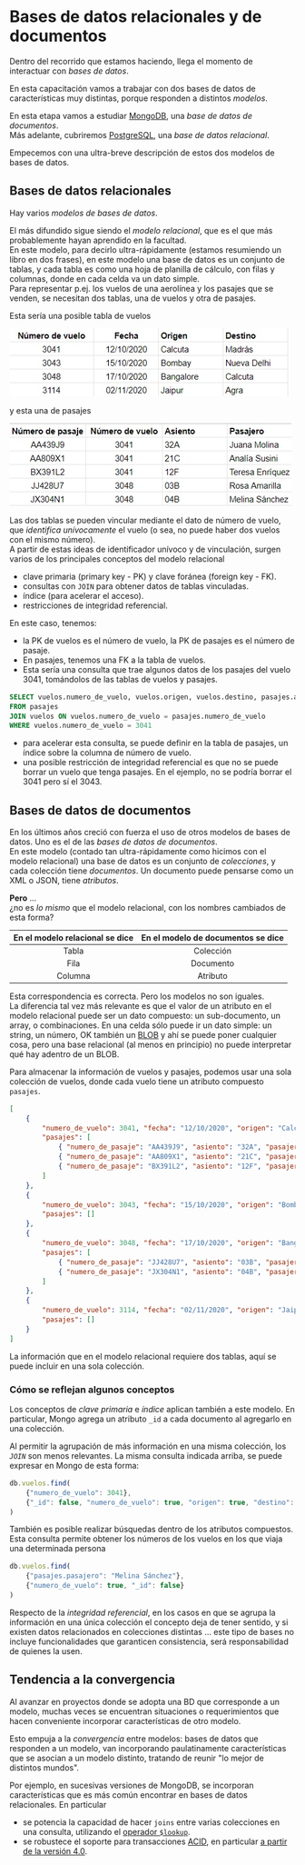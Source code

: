 # Bases de datos relacionales y de documentos
Dentro del recorrido que estamos haciendo, llega el momento de interactuar con _bases de datos_.   

En esta capacitación vamos a trabajar con dos bases de datos de características muy distintas, porque responden a distintos _modelos_.

En esta etapa vamos a estudiar [MongoDB](https://www.mongodb.com/es), una _base de datos de documentos_.  
Más adelante, cubriremos [PostgreSQL](https://www.postgresql.org/), una _base de datos relacional_.

Empecemos con una ultra-breve descripción de estos dos modelos de bases de datos.


## Bases de datos relacionales
Hay varios _modelos de bases de datos_.  

El más difundido sigue siendo el _modelo relacional_, que es el que más probablemente hayan aprendido en la facultad.  
En este modelo, para decirlo ultra-rápidamente (estamos resumiendo un libro en dos frases), en este modelo una base de datos es un conjunto de tablas, y cada tabla es como una hoja de planilla de cálculo, con filas y columnas, donde en cada celda va un dato simple.  
Para representar p.ej. los vuelos de una aerolínea y los pasajes que se venden, se necesitan dos tablas, una de vuelos y otra de pasajes.

Esta sería una posible tabla de vuelos

![tabla de vuelos](./images/vuelos.jpg)

y esta una de pasajes

![tabla de pasajes](./images/pasajes.jpg)

Las dos tablas se pueden vincular mediante el dato de número de vuelo, que _identifica unívocamente_ el vuelo (o sea, no puede haber dos vuelos con el mismo número).  
A partir de estas ideas de identificador unívoco y de vinculación, surgen varios de los principales conceptos del modelo relacional
- clave primaria (primary key - PK) y clave foránea (foreign key - FK).
- consultas con `JOIN` para obtener datos de tablas vinculadas.
- índice (para acelerar el acceso).
- restricciones de integridad referencial.

En este caso, tenemos:
- la PK de vuelos es el número de vuelo, la PK de pasajes es el número de pasaje.
- En pasajes, tenemos una FK a la tabla de vuelos.
- Esta sería una consulta que trae algunos datos de los pasajes del vuelo 3041, tomándolos de las tablas de vuelos y pasajes.
``` sql
SELECT vuelos.numero_de_vuelo, vuelos.origen, vuelos.destino, pasajes.asiento
FROM pasajes
JOIN vuelos ON vuelos.numero_de_vuelo = pasajes.numero_de_vuelo
WHERE vuelos.numero_de_vuelo = 3041
``` 
- para acelerar esta consulta, se puede definir en la tabla de pasajes, un índice sobre la columna de número de vuelo.
- una posible restricción de integridad referencial es que no se puede borrar un vuelo que tenga pasajes. En el ejemplo, no se podría borrar el 3041 pero sí el 3043.


## Bases de datos de documentos
En los últimos años creció con fuerza el uso de otros modelos de bases de datos.
Uno es el de las _bases de datos de documentos_.  
En este modelo (contado tan ultra-rápidamente como hicimos con el modelo relacional) una base de datos es un conjunto de _colecciones_, y cada colección tiene _documentos_. Un documento puede pensarse como un XML o JSON, tiene _atributos_.

**Pero** ...  
¿no es _lo mismo_ que el modelo relacional, con los nombres cambiados de esta forma?

| En el modelo relacional se dice | En el modelo de documentos se dice |
| :---: | :---: |
| Tabla | Colección |
| Fila | Documento |
| Columna | Atributo |

Esta correspondencia es correcta. Pero los modelos no son iguales.  
La diferencia tal vez más relevante es que el valor de un atributo en el modelo relacional puede ser un dato compuesto: un sub-documento, un array, o combinaciones. En una celda sólo puede ir un dato simple: un string, un número, OK también un [BLOB](https://en.wikipedia.org/wiki/Binary_large_object) y ahí se puede poner cualquier cosa, pero una base relacional (al menos en principio) no puede interpretar qué hay adentro de un BLOB.

Para almacenar la información de vuelos y pasajes, podemos usar una sola colección de vuelos, donde cada vuelo tiene un atributo compuesto `pasajes`.

``` json
[
    {
        "numero_de_vuelo": 3041, "fecha": "12/10/2020", "origen": "Calcuta", "destino": "Madrás",
        "pasajes": [
            { "numero_de_pasaje": "AA439J9", "asiento": "32A", "pasajero": "Juana Molina" },
            { "numero_de_pasaje": "AA809X1", "asiento": "21C", "pasajero": "Analía Susini" },
            { "numero_de_pasaje": "BX391L2", "asiento": "12F", "pasajero": "Teresa Enríquez" }
        ]
    },
    {
        "numero_de_vuelo": 3043, "fecha": "15/10/2020", "origen": "Bombay", "destino": "Nueva Delhi", 
        "pasajes": []
    },
    {
        "numero_de_vuelo": 3048, "fecha": "17/10/2020", "origen": "Bangalore", "destino": "Calcuta",
        "pasajes": [
            { "numero_de_pasaje": "JJ428U7", "asiento": "03B", "pasajero": "Rosa Amarilla" },
            { "numero_de_pasaje": "JX304N1", "asiento": "04B", "pasajero": "Melina Sánchez" }
        ]
    },
    {
        "numero_de_vuelo": 3114, "fecha": "02/11/2020", "origen": "Jaipur", "destino": "Agra", 
        "pasajes": []
    }
]
``` 

La información que en el modelo relacional requiere dos tablas, aquí se puede incluir en una sola colección.


### Cómo se reflejan algunos conceptos
Los conceptos de _clave primaria_ e _índice_ aplican también a este modelo. En particular, Mongo agrega un atributo `_id` a cada documento al agregarlo en una colección.

Al permitir la agrupación de más información en una misma colección, los _`JOIN`_ son menos relevantes. 
La misma consulta indicada arriba, se puede expresar en Mongo de esta forma:
``` javascript
db.vuelos.find(
    {"numero_de_vuelo": 3041}, 
    {"_id": false, "numero_de_vuelo": true, "origen": true, "destino": true, "pasajes": true}
)
```

También es posible realizar búsquedas dentro de los atributos compuestos. Esta consulta permite obtener los números de los vuelos en los que viaja una determinada persona
``` javascript
db.vuelos.find(
    {"pasajes.pasajero": "Melina Sánchez"}, 
    {"numero_de_vuelo": true, "_id": false}
)
```

Respecto de la _integridad referencial_, en los casos en que se agrupa la información en una única colección el concepto deja de tener sentido, y si existen datos relacionados en colecciones distintas ... este tipo de bases no incluye funcionalidades que garanticen consistencia, será responsabilidad de quienes la usen.


## Tendencia a la convergencia
Al avanzar en proyectos donde se adopta una BD que corresponde a un modelo, muchas veces se encuentran situaciones o requerimientos que hacen conveniente incorporar características de otro modelo.

Esto empuja a la _convergencia_ entre modelos: bases de datos que responden a un modelo, van incorporando paulatinamente características que se asocian a un modelo distinto, tratando de reunir "lo mejor de distintos mundos".

Por ejemplo, en sucesivas versiones de MongoDB, se incorporan características que es más común encontrar en bases de datos relacionales. En particular
- se potencia la capacidad de hacer `joins` entre varias colecciones en una consulta, utilizando el [operador `$lookup`](https://docs.mongodb.com/manual/reference/operator/aggregation/lookup/).
- se robustece el soporte para transacciones [ACID](https://www.geeksforgeeks.org/acid-properties-in-dbms/), en particular [a partir de la versión 4.0](https://www.mongodb.com/blog/post/mongodb-multi-document-acid-transactions-general-availability).


